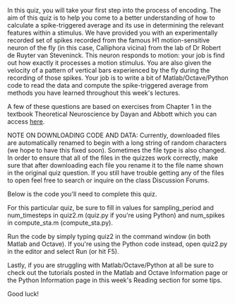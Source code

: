 In this quiz, you will take your first step into the process of encoding. The aim of this quiz is to help you come to a better understanding of how to calculate a spike-triggered average and its use in determining the relevant features within a stimulus. We have provided you with an experimentally recorded set of spikes recorded from the famous H1 motion-sensitive neuron of the fly (in this case, Calliphora vicina) from the lab of Dr Robert de Ruyter van Steveninck. This neuron responds to motion: your job is find out how exactly it processes a motion stimulus. You are also given the velocity of a pattern of vertical bars experienced by the fly during the recording of those spikes. Your job is to write a bit of Matlab/Octave/Python code to read the data and compute the spike-triggered average from methods you have learned throughout this week's lectures. 

A few of these questions are based on exercises from Chapter 1 in the textbook Theoretical Neuroscience by Dayan and Abbott which you can access [here](http://www.gatsby.ucl.ac.uk/~dayan/book/exercises.html).

NOTE ON DOWNLOADING CODE AND DATA: Currently, downloaded files are automatically renamed to begin with a long string of random characters (we hope to have this fixed soon). Sometimes the file type is also changed. In order to ensure that all of the files in the quizzes work correctly, make sure that after downloading each file you rename it to the file name shown in the original quiz question. If you still have trouble getting any of the files to open feel free to search or inquire on the class Discussion Forums.

Below is the code you'll need to complete this quiz.


For this particular quiz, be sure to fill in values for sampling_period and num_timesteps in quiz2.m (quiz.py if you're using Python) and num_spikes in compute_sta.m (compute_sta.py).

Run the code by simply typing quiz2 in the command window (in both Matlab and Octave). If you're using the Python code instead, open quiz2.py in the editor and select Run (or hit F5). 

Lastly, if you are struggling with Matlab/Octave/Python at all be sure to check out the tutorials posted in the Matlab and Octave Information page or the Python Information page in this week's Reading section for some tips. 

Good luck!
